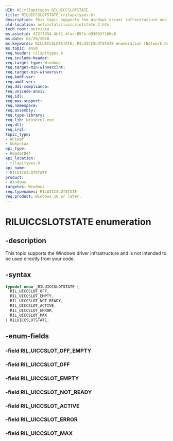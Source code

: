 ```yaml
---
UID: NE:rilapitypes.RILUICCSLOTSTATE
title: RILUICCSLOTSTATE (rilapitypes.h)
description: This topic supports the Windows driver infrastructure and is not intended to be used directly from your code.
old-location: netvista\riluiccslotstate_2.htm
tech.root: netvista
ms.assetid: 472f7354-4b51-4fac-857e-d93083f160e8
ms.date: 02/26/2018
ms.keywords: RILUICCSLOTSTATE, RILUICCSLOTSTATE enumeration [Network Drivers Starting with Windows Vista], RIL_UICCSLOT_ACTIVE, RIL_UICCSLOT_EMPTY, RIL_UICCSLOT_ERROR, RIL_UICCSLOT_MAX, RIL_UICCSLOT_NOT_READY, RIL_UICCSLOT_OFF, netvista.riluiccslotstate_2, rilapitypes/RILUICCSLOTSTATE, rilapitypes/RIL_UICCSLOT_ACTIVE, rilapitypes/RIL_UICCSLOT_EMPTY, rilapitypes/RIL_UICCSLOT_ERROR, rilapitypes/RIL_UICCSLOT_MAX, rilapitypes/RIL_UICCSLOT_NOT_READY, rilapitypes/RIL_UICCSLOT_OFF
ms.topic: enum
req.header: rilapitypes.h
req.include-header:
req.target-type: Windows
req.target-min-winverclnt:
req.target-min-winversvr:
req.kmdf-ver:
req.umdf-ver:
req.ddi-compliance:
req.unicode-ansi:
req.idl:
req.max-support:
req.namespace:
req.assembly:
req.type-library:
req.lib: NtosKrnl.exe
req.dll:
req.irql:
topic_type:
- APIRef
- kbSyntax
api_type:
- HeaderDef
api_location:
- rilapitypes.h
api_name:
- RILUICCSLOTSTATE
product:
- Windows
targetos: Windows
req.typenames: RILUICCSLOTSTATE
req.product: Windows 10 or later.
---
```


# RILUICCSLOTSTATE enumeration


## -description


This topic supports the Windows driver infrastructure and is not intended to be used directly from your code.


## -syntax


```cpp
typedef enum _RILUICCSLOTSTATE {
  RIL_UICCSLOT_OFF,
  RIL_UICCSLOT_EMPTY,
  RIL_UICCSLOT_NOT_READY,
  RIL_UICCSLOT_ACTIVE,
  RIL_UICCSLOT_ERROR,
  RIL_UICCSLOT_MAX
} RILUICCSLOTSTATE;
```


## -enum-fields




### -field RIL_UICCSLOT_OFF_EMPTY


### -field RIL_UICCSLOT_OFF


### -field RIL_UICCSLOT_EMPTY


### -field RIL_UICCSLOT_NOT_READY


### -field RIL_UICCSLOT_ACTIVE


### -field RIL_UICCSLOT_ERROR


### -field RIL_UICCSLOT_MAX

